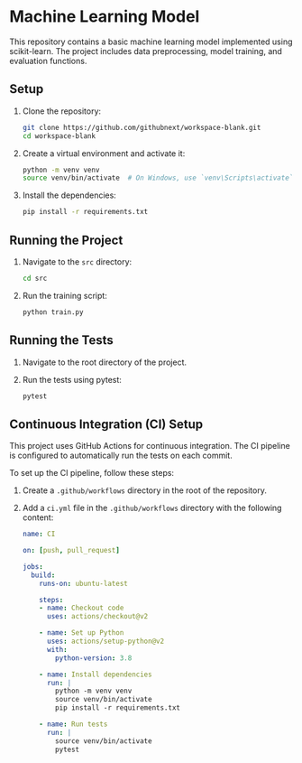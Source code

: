 # Machine Learning Model

This repository contains a basic machine learning model implemented using scikit-learn. The project includes data preprocessing, model training, and evaluation functions.

## Setup

1. Clone the repository:
   ```bash
   git clone https://github.com/githubnext/workspace-blank.git
   cd workspace-blank
   ```

2. Create a virtual environment and activate it:
   ```bash
   python -m venv venv
   source venv/bin/activate  # On Windows, use `venv\Scripts\activate`
   ```

3. Install the dependencies:
   ```bash
   pip install -r requirements.txt
   ```

## Running the Project

1. Navigate to the `src` directory:
   ```bash
   cd src
   ```

2. Run the training script:
   ```bash
   python train.py
   ```

## Running the Tests

1. Navigate to the root directory of the project.

2. Run the tests using pytest:
   ```bash
   pytest
   ```

## Continuous Integration (CI) Setup

This project uses GitHub Actions for continuous integration. The CI pipeline is configured to automatically run the tests on each commit.

To set up the CI pipeline, follow these steps:

1. Create a `.github/workflows` directory in the root of the repository.

2. Add a `ci.yml` file in the `.github/workflows` directory with the following content:
   ```yaml
   name: CI

   on: [push, pull_request]

   jobs:
     build:
       runs-on: ubuntu-latest

       steps:
       - name: Checkout code
         uses: actions/checkout@v2

       - name: Set up Python
         uses: actions/setup-python@v2
         with:
           python-version: 3.8

       - name: Install dependencies
         run: |
           python -m venv venv
           source venv/bin/activate
           pip install -r requirements.txt

       - name: Run tests
         run: |
           source venv/bin/activate
           pytest
   ```
